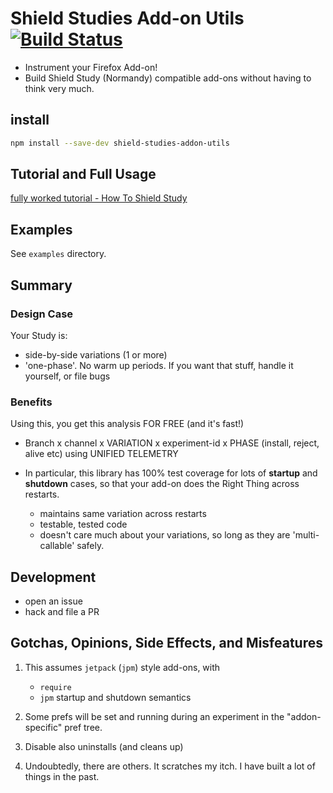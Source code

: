 # Shield Studies Add-on Utils [![Build Status](https://travis-ci.org/tombell/travis-ci-status.svg?branch=master)](https://travis-ci.org/tombell/travis-ci-status)

- Instrument your Firefox Add-on!
- Build Shield Study (Normandy) compatible add-ons without having to think very much.

## install

```sh
npm install --save-dev shield-studies-addon-utils
```

## Tutorial and Full Usage

[fully worked tutorial - How To Shield Study](./howToShieldStudy.md)

## Examples

See `examples` directory.

## Summary

### Design Case

Your Study is:

- side-by-side variations (1 or more)
- 'one-phase'.  No warm up periods.  If you want that stuff, handle it yourself, or file bugs

### Benefits

Using this, you get this analysis FOR FREE (and it's fast!)

- Branch x channel x VARIATION x experiment-id x PHASE (install, reject, alive etc) using UNIFIED TELEMETRY

- In particular, this library has 100% test coverage for lots of **startup** and **shutdown** cases, so that your add-on does the Right Thing across restarts.

  - maintains same variation across restarts
  - testable, tested code
  - doesn't care much about your variations, so long as they are 'multi-callable' safely.


## Development

- open an issue
- hack and file a PR


## Gotchas, Opinions, Side Effects, and Misfeatures

1.  This assumes `jetpack` (`jpm`) style add-ons, with

    - `require`
    - `jpm` startup and shutdown semantics

2.  Some prefs will be set and running during an experiment in the "addon-specific" pref tree.

3.  Disable also uninstalls (and cleans up)

4.  Undoubtedly, there are others.  It scratches my itch.  I have built a lot of things in the past.


